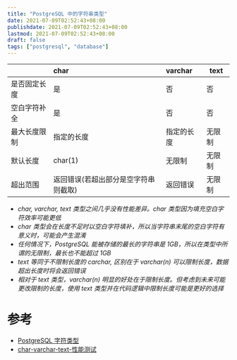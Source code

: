 ```yaml
---
title: "PostgreSQL 中的字符串类型"
date: 2021-07-09T02:52:43+08:00
publishdate: 2021-07-09T02:52:43+08:00
lastmod: 2021-07-09T02:52:43+08:00
draft: false
tags: ["postgresql", "database"]
---
```


|              | char                                 | varchar    | text   |
| :----------- | :----------------------------------- | :--------- | ------ |
| 是否固定长度 | 是                                   | 否         | 否     |
| 空白字符补全 | 是                                   | 否         | 否     |
| 最大长度限制 | 指定的长度                           | 指定的长度 | 无限制 |
| 默认长度     | char(1)                              | 无限制     | 无限制 |
| 超出范围     | 返回错误(若超出部分是空字符串则截取) | 返回错误   | 无限制 |

- _char, varchar, text 类型之间几乎没有性能差异。char 类型因为填充空白字符效率可能更低_
- _char 类型会在长度不足时以空白字符填补，所以当字符串末尾的空白字符有意义时，可能会产生混淆_
- _任何情况下，PostgreSQL 能被存储的最长的字符串是 1GB，所以在类型中所谓的无限制，最长也不能超过 1GB_
- _text 等同于不限制长度的 carchar, 区别在于 varchar(n) 可以限制长度，数据超出长度时将会返回错误_
- _相对于 text 类型，varchar(n) 明显的好处在于限制长度。但考虑到未来可能更改限制的长度，使用 text 类型并在代码逻辑中限制长度可能是更好的选择_

# 参考

- [PostgreSQL 字符类型](http://www.postgres.cn/docs/13/datatype-character.html)
- [char-varchar-text-性能测试](https://www.depesz.com/2010/03/02/charx-vs-varcharx-vs-varchar-vs-text/)
